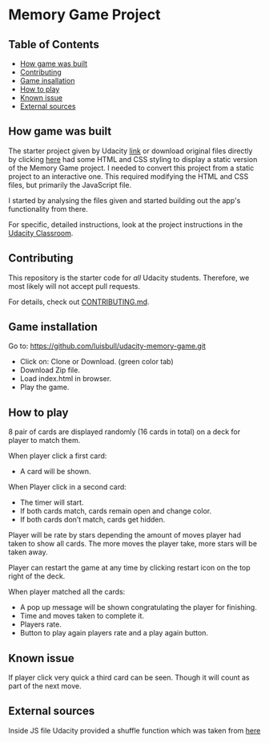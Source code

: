 # Memory Game Project

## Table of Contents

* [How game was built](#how-game-was-built)
* [Contributing](#contributing)
* [Game insallation](#game-installation)
* [How to play](#how-to-play)
* [Known issue](#known-issue)
* [External sources](#external-sources)

## How game was built

The starter project given by Udacity [link](https://github.com/udacity/fend-project-memory-game.git) or download original files directly by clicking [here](https://github.com/udacity/fend-project-memory-game/archive/master.zip) had some HTML and CSS styling to display a static version of the Memory Game project. I needed to convert this project from a static project to an interactive one. This required modifying the HTML and CSS files, but primarily the JavaScript file.

I started by analysing the files given and started building out the app's functionality from there.

For specific, detailed instructions, look at the project instructions in the [Udacity Classroom](https://classroom.udacity.com/me).

## Contributing

This repository is the starter code for _all_ Udacity students. Therefore, we most likely will not accept pull requests.

For details, check out [CONTRIBUTING.md](CONTRIBUTING.md).

## Game installation

Go to: https://github.com/luisbull/udacity-memory-game.git
  - Click on: Clone or Download.  (green color tab)
  - Download Zip file.
  - Load index.html in browser.
  - Play the game.

## How to play

8 pair of cards are displayed randomly (16 cards in total) on a deck for player to match them.

When player click a first card:
  - A card will be shown.

When Player click in a second card:
  - The timer will start.
  - If both cards match, cards remain open and change color.
  - If both cards don’t match, cards get hidden.

Player will be rate by stars depending the amount of moves player had taken to show all cards.  The more moves the player take, more stars will be taken away.

Player can restart the game at any time by clicking restart icon on the top right of the deck.

When player matched all the cards:
  - A pop up message will be shown congratulating the player for finishing.
  - Time and moves taken to complete it.
  - Players rate.
  - Button to play again players rate and a play again button.
  
## Known issue

If player click very quick a third card can be seen.  Though it will count as part of the next move.

## External sources

Inside JS file Udacity provided a shuffle function which was taken from [here](http://stackoverflow.com/a/2450976)


